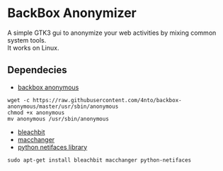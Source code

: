 BackBox Anonymizer
==============

A simple GTK3 gui to anonymize your web activities by mixing common system tools. <br />
It works on Linux.

Dependecies
--------------

* [backbox anonymous](https://github.com/4nto/backbox-anonymous)
```
wget -c https://raw.githubusercontent.com/4nto/backbox-anonymous/master/usr/sbin/anonymous
chmod +x anonymous
mv anonymous /usr/sbin/anonymous
```
* [bleachbit](http://bleachbit.sourceforge.net/)
* [macchanger](http://www.gnu.org/software/macchanger/)
* [python netifaces library](https://pypi.python.org/pypi/netiface)
```
sudo apt-get install bleachbit macchanger python-netifaces
```
